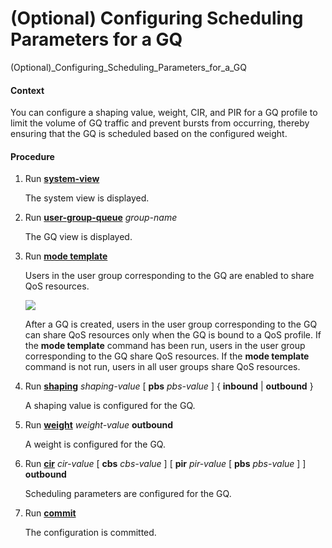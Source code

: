 (Optional) Configuring Scheduling Parameters for a GQ
=====================================================

(Optional)_Configuring_Scheduling_Parameters_for_a_GQ

#### Context

You can configure a shaping value, weight, CIR, and PIR for a GQ profile to limit the volume of GQ traffic and prevent bursts from occurring, thereby ensuring that the GQ is scheduled based on the configured weight.


#### Procedure

1. Run [**system-view**](cmdqueryname=system-view)
   
   
   
   The system view is displayed.
2. Run [**user-group-queue**](cmdqueryname=user-group-queue) *group-name*
   
   
   
   The GQ view is displayed.
3. Run [**mode template**](cmdqueryname=mode+template)
   
   
   
   Users in the user group corresponding to the GQ are enabled to share QoS resources.
   
   
   
   ![](../../../../public_sys-resources/note_3.0-en-us.png) 
   
   After a GQ is created, users in the user group corresponding to the GQ can share QoS resources only when the GQ is bound to a QoS profile. If the **mode template** command has been run, users in the user group corresponding to the GQ share QoS resources. If the **mode template** command is not run, users in all user groups share QoS resources.
4. Run [**shaping**](cmdqueryname=shaping) *shaping-value* [ **pbs** *pbs-value* ] { **inbound** | **outbound** }
   
   
   
   A shaping value is configured for the GQ.
5. Run [**weight**](cmdqueryname=weight) *weight-value* **outbound**
   
   
   
   A weight is configured for the GQ.
6. Run [**cir**](cmdqueryname=cir) *cir-value* [ **cbs** *cbs-value* ] [ **pir** *pir-value* [ **pbs** *pbs-value* ] ] **outbound**
   
   
   
   Scheduling parameters are configured for the GQ.
7. Run [**commit**](cmdqueryname=commit)
   
   
   
   The configuration is committed.